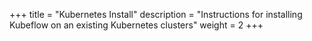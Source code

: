 +++
title = "Kubernetes Install"
description = "Instructions for installing Kubeflow on an existing Kubernetes clusters"
weight = 2
+++
